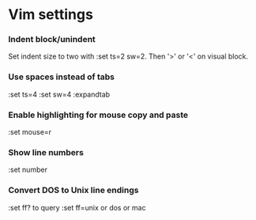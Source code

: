# Vim settings

### Indent block/unindent

Set indent size to two with :set ts=2 sw=2.  Then '>' or '<'
on visual block.

### Use spaces instead of tabs
:set ts=4
:set sw=4
:expandtab


### Enable highlighting for mouse copy and paste
:set mouse=r

### Show line numbers
:set number

### Convert DOS to Unix line endings
:set ff? to query
:set ff=unix or dos or mac

